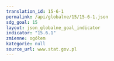 ```yaml
---
translation_id: 15-6-1
permalink: /api/globalne/15/15-6-1.json
sdg_goal: 15
layout: json_globalne_goal_indicator
indicator: "15.6.1"
zmienne: ogółem
kategorie: null
source_url: www.stat.gov.pl
---
```

